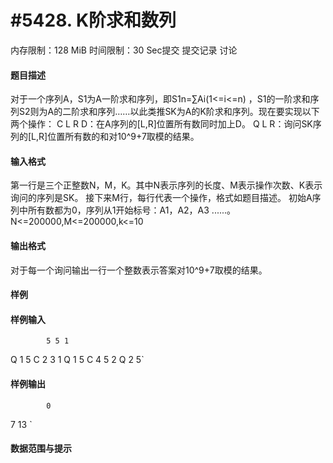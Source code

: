 
# #5428. K阶求和数列
内存限制：128 MiB 时间限制：30 Sec提交 提交记录 讨论
#### 题目描述
对于一个序列A，S1为A一阶求和序列，即S1n=∑Ai(1<=i<=n) ，S1的一阶求和序列S2则为A的二阶求和序列……以此类推SK为A的K阶求和序列。现在要实现以下两个操作：
C L R D：在A序列的[L,R]位置所有数同时加上D。
Q L R：询问SK序列的[L,R]位置所有数的和对10^9+7取模的结果。

#### 输入格式
第一行是三个正整数N，M，K。其中N表示序列的长度、M表示操作次数、K表示询问的序列是SK。
接下来M行，每行代表一个操作，格式如题目描述。
初始A序列中所有数都为0，序列从1开始标号：A1，A2，A3 ......。
N<=200000,M<=200000,k<=10

#### 输出格式
对于每一个询问输出一行一个整数表示答案对10^9+7取模的结果。

#### 样例

#### 样例输入

			5 5 1
Q 1 5
C 2 3 1
Q 1 5
C 4 5 2
Q 2 5`
#### 样例输出

			0
7
13
`
#### 数据范围与提示

